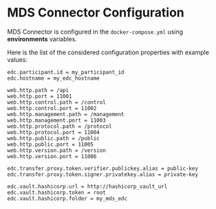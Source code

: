 # MDS Connector Configuration

MDS Connector is configured in the `docker-compose.yml` using **environments** variables.

Here is the list of the considered configuration properties with example values: 

```properties
edc.participant.id = my_participant_id
edc.hostname = my_edc_hostname

web.http.path = /api
web.http.port = 11001
web.http.control.path = /control
web.http.control.port = 11002
web.http.management.path = /management
web.http.management.port = 11003
web.http.protocol.path = /protocol
web.http.protocol.port = 11004
web.http.public.path = /public
web.http.public.port = 11005
web.http.version.path = /version
web.http.version.port = 11006

edc.transfer.proxy.token.verifier.publickey.alias = public-key
edc.transfer.proxy.token.signer.privatekey.alias = private-key

edc.vault.hashicorp.url = http://hashicorp_vault_url
edc.vault.hashicorp.token = root
edc.vault.hashicorp.folder = my_mds_edc
```
